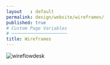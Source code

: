 ```yaml
---
layout   : default
permalink: design/website/wireframes/
published: true
# Custom Page Variables
# ─────────────────────
title: Wireframes
---
```

<img src="../../../afbeeldingen/wireflowdesk.png" class="img-fluid" alt="wireflowdesk">